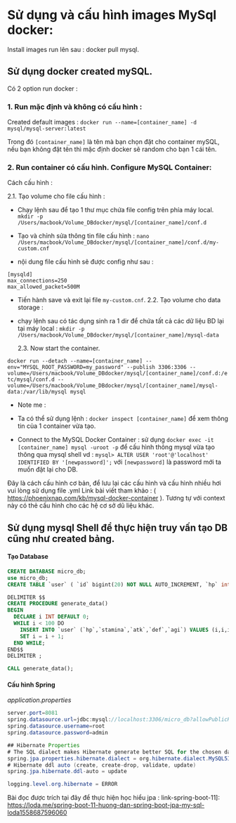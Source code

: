 # Sử dụng và cấu hình images MySql docker:

Install images run lên sau : docker pull mysql.

## Sử dụng docker created mySQL.

Có 2 option run docker :

### 1. Run mặc định và không có cấu hình :

Created default images : `docker run --name=[container_name] -d mysql/mysql-server:latest`

Trong đó `[container_name]` là tên mà bạn chọn đặt cho container mySQL, nếu bạn không đặt tên thì mặc định docker sẽ random cho bạn 1 cái tên.

### 2. Run container có cấu hình. Configure MySQL Container:

Cách cấu hình :

2.1. Tạo volume cho file cấu hình :

- Chạy lệnh sau để tạo 1 thư mục chứa file config trên phía máy local.
  `mkdir -p /Users/macbook/Volume_DBdocker/mysql/[container_name]/conf.d`

- Tạo và chỉnh sửa thông tin file cấu hình :
  `nano /Users/macbook/Volume_DBdocker/mysql/[container_name]/conf.d/my-custom.cnf`

* nội dung file cấu hình sẽ được config như sau :

```
[mysqld]
max_connections=250
max_allowed_packet=500M
```

- Tiến hành save và exit lại file `my-custom.cnf`.
  2.2. Tạo volume cho data storage :
- chạy lệnh sau có tác dụng sinh ra 1 dir để chứa tất cả các dữ liệu BD lại tại máy local :
  `mkdir -p /Users/macbook/Volume_DBdocker/mysql/[container_name]/mysql-data`

  2.3. Now start the container.

`docker run --detach --name=[container_name] --env="MYSQL_ROOT_PASSWORD=my_password" --publish 3306:3306 --volume=/Users/macbook/Volume_DBdocker/mysql/[container_name]/conf.d:/etc/mysql/conf.d --volume=/Users/macbook/Volume_DBdocker/mysql/[container_name]/mysql-data:/var/lib/mysql mysql`

- Note me :

- Ta có thể sử dụng lệnh : `docker inspect [container_name]` để xem thông tin của 1 container vừa tạo.

- Connect to the MySQL Docker Container : sử dụng `docker exec -it [container_name] mysql -uroot -p` để cấu hình thông mysql vừa tạo thông qua mysql shell vd :
  `mysql> ALTER USER 'root'@'localhost' IDENTIFIED BY '[newpassword]';` với `[newpassword]` là password mới ta muốn đặt lại cho DB.

Đây là cách cấu hình cơ bản, để lưu lại các cấu hình và cấu hình nhiều hơi vui lòng sử dụng file .yml
Link bài viết tham khảo : ( https://phoenixnap.com/kb/mysql-docker-container ).
Tương tự với context này có thẻ cấu hình cho các hệ cơ sở dũ liệu khác.

## Sử dụng mysql Shell để thực hiện truy vấn tạo DB cũng như created bảng.

#### Tạo Database

```sql
CREATE DATABASE micro_db;
use micro_db;
CREATE TABLE `user` ( `id` bigint(20) NOT NULL AUTO_INCREMENT, `hp` int NULL DEFAULT NULL, `stamina` int DEFAULT NULL, `atk`int DEFAULT NULL, `def`int DEFAULT NULL, `agi`int DEFAULT NULL, PRIMARY KEY (`id`));

DELIMITER $$
CREATE PROCEDURE generate_data()
BEGIN
  DECLARE i INT DEFAULT 0;
  WHILE i < 100 DO
    INSERT INTO `user` (`hp`,`stamina`,`atk`,`def`,`agi`) VALUES (i,i,i,i,i);
    SET i = i + 1;
  END WHILE;
END$$
DELIMITER ;

CALL generate_data();
```

#### Cấu hình Spring

_application.properties_

```java
server.port=8081
spring.datasource.url=jdbc:mysql://localhost:3306/micro_db?allowPublicKeyRetrieval=true&useSSL=false
spring.datasource.username=root
spring.datasource.password=admin

## Hibernate Properties
# The SQL dialect makes Hibernate generate better SQL for the chosen database
spring.jpa.properties.hibernate.dialect = org.hibernate.dialect.MySQL5InnoDBDialect
# Hibernate ddl auto (create, create-drop, validate, update)
spring.jpa.hibernate.ddl-auto = update

logging.level.org.hibernate = ERROR
```

Bài đọc được trích tại đây để thực hiện học hiểu jpa : link-spring-boot-11]: https://loda.me/spring-boot-11-huong-dan-spring-boot-jpa-my-sql-loda1558687596060
